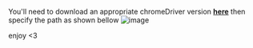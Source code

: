 You'll need to download an appropriate chromeDriver version <strong><a href="https://chromedriver.chromium.org/">here</a></strong> then specify the path as shown bellow 
![image](https://user-images.githubusercontent.com/70219190/189506147-3a9fe5e0-3289-43ab-a3ee-f8ea447f9007.png)

enjoy <3
